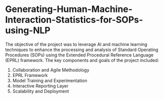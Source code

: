# Generating-Human-Machine-Interaction-Statistics-for-SOPs-using-NLP
The objective of the project was to leverage AI and machine learning techniques to enhance the processing and analysis of Standard Operating Procedures (SOPs) using the Extended Procedural Reference Language (EPRL) framework. The key components and goals of the project included:
1. Collaboration and Agile Methodology
2. EPRL Framework
3. Model Training and Experimentation
4. Interactive Reporting Layer
5. Scalability and Deployment
